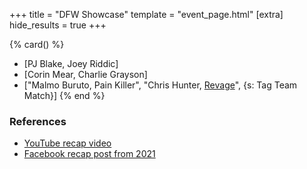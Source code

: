 +++
title = "DFW Showcase"
template = "event_page.html"
[extra]
hide_results = true
+++

{% card() %}
- [PJ Blake, Joey Riddic]
- [Corin Mear, Charlie Grayson]
- ["Malmo Buruto, Pain Killer", "Chris Hunter, [Revage](@/w/rafael-kid.md)", {s: Tag
      Team Match}]
{% end %}

### References

* [YouTube recap video](https://youtu.be/-Fa7qIF4c40)
* [Facebook recap post from 2021](https://www.facebook.com/DreamFactoryWrestling/posts/pfbid07r5xqL7CvrTLHuqWh86cRLsyLziTkwoxQj2PAnftPo8K34EHukfsUcTHp8ywq8M1l)
